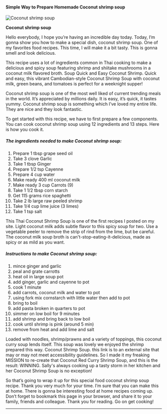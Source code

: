             

#### Simple Way to Prepare Homemade Coconut shrimp soup

![Coconut shrimp soup](https://img-global.cpcdn.com/recipes/69430263/751x532cq70/coconut-shrimp-soup-recipe-main-photo.jpg)

**Coconut shrimp soup**

Hello everybody, I hope you’re having an incredible day today. Today, I’m gonna show you how to make a special dish, coconut shrimp soup. One of my favorites food recipes. This time, I will make it a bit tasty. This is gonna smell and look delicious.

This recipe uses a lot of ingredients common in Thai cooking to make a delicious and spicy soup featuring shrimp and shiitake mushrooms in a coconut milk flavored broth. Soup Quick and Easy Coconut Shrimp. Quick and easy, this vibrant Cambodian-style Coconut Shrimp Soup with coconut milk, green beans, and tomatoes is perfect for a weeknight supper!

Coconut shrimp soup is one of the most well liked of current trending meals in the world. It’s appreciated by millions daily. It is easy, it’s quick, it tastes yummy. Coconut shrimp soup is something which I’ve loved my entire life. They are nice and they look fantastic.

To get started with this recipe, we have to first prepare a few components. You can cook coconut shrimp soup using 12 ingredients and 13 steps. Here is how you cook it.

##### The ingredients needed to make Coconut shrimp soup:

1.  Prepare 1 tbsp grape seed oil
2.  Take 3 clove Garlic
3.  Take 1 tbsp Ginger
4.  Prepare 1/2 tsp Cayenne
5.  Prepare 4 cup water
6.  Make ready 400 ml coconut milk
7.  Make ready 3 cup Carrots (9)
8.  Take 1 1/2 tbsp corn starch
9.  Get 115 grams rice spaghetti
10.  Take 2 lb large raw peeled shrimp
11.  Take 1/4 cup lime juice (3 limes)
12.  Take 1 tsp salt

This Thai Coconut Shrimp Soup is one of the first recipes I posted on my site. Light coconut milk adds subtle flavor to this spicy soup for two. Use a vegetable peeler to remove the strip of rind from the lime, but be careful. The coconut milk soup broth is can't-stop-eating-it-delicious, made as spicy or as mild as you want.

##### Instructions to make Coconut shrimp soup:

1.  mince ginger and garlic
2.  peal and grate carrotts
3.  heat oil in large soup pot
4.  add ginger, garlic and cayenne to pot
5.  cook 1 minute
6.  add carrots, coconut milk and water to pot
7.  using fork mix cornstarch with little water then add to pot
8.  bring to boil
9.  add pasta broken in quarters to pot
10.  simmer on low boil for 9 minutes
11.  add shrimp and bring back to low boil
12.  cook until shrimp is pink (around 5 min)
13.  remove from heat and add lime and salt

Loaded with noodles, shrimp/prawns and a variety of toppings, this coconut curry soup lends itself. This soup was lovely we enjoyed the shrimp prepared this way. Coconut Shrimp Soup. this link is to an external site that may or may not meet accessibility guidelines. So I made it my freaking MISSION to re-create that Coconut Red Curry Shrimp Soup, and this is the result: WINNING. Sally's always cooking up a tasty storm in her kitchen and her Coconut Shrimp Soup is no exception!

So that’s going to wrap it up for this special food coconut shrimp soup recipe. Thank you very much for your time. I’m sure that you can make this at home. There is gonna be interesting food at home recipes coming up. Don’t forget to bookmark this page in your browser, and share it to your family, friends and colleague. Thank you for reading. Go on get cooking!

* * *